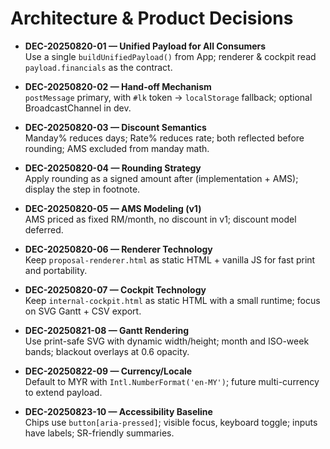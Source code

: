 # Architecture & Product Decisions

- **DEC-20250820-01 — Unified Payload for All Consumers**  
  Use a single `buildUnifiedPayload()` from App; renderer & cockpit read `payload.financials` as the contract.

- **DEC-20250820-02 — Hand-off Mechanism**  
  `postMessage` primary, with `#lk` token → `localStorage` fallback; optional BroadcastChannel in dev.

- **DEC-20250820-03 — Discount Semantics**  
  Manday% reduces days; Rate% reduces rate; both reflected before rounding; AMS excluded from manday math.

- **DEC-20250820-04 — Rounding Strategy**  
  Apply rounding as a signed amount after (implementation + AMS); display the step in footnote.

- **DEC-20250820-05 — AMS Modeling (v1)**  
  AMS priced as fixed RM/month, no discount in v1; discount model deferred.

- **DEC-20250820-06 — Renderer Technology**  
  Keep `proposal-renderer.html` as static HTML + vanilla JS for fast print and portability.

- **DEC-20250820-07 — Cockpit Technology**  
  Keep `internal-cockpit.html` as static HTML with a small runtime; focus on SVG Gantt + CSV export.

- **DEC-20250821-08 — Gantt Rendering**  
  Use print-safe SVG with dynamic width/height; month and ISO-week bands; blackout overlays at 0.6 opacity.

- **DEC-20250822-09 — Currency/Locale**  
  Default to MYR with `Intl.NumberFormat('en-MY')`; future multi-currency to extend payload.

- **DEC-20250823-10 — Accessibility Baseline**  
  Chips use `button[aria-pressed]`; visible focus, keyboard toggle; inputs have labels; SR-friendly summaries.
